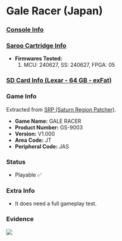 # Gale Racer (Japan)

### [Console Info](../../../../../Info/Consoles/VA13/README.md)

### [Saroo Cartridge Info](../../../../../Info/Cartridges/RetroGameParadiseStore/1.32F/README.md)

- <b>Firmwares Tested:</b>
  1. MCU: 240627, SS: 240627, FPGA: 05

### [SD Card Info (Lexar - 64 GB - exFat)](../../../../../Info/SdCards/Lexar/64GB/exfat/README.md)

### Game Info

Extracted from [SRP (Saturn Region Patcher)](https://segaxtreme.net/resources/saturn-region-patcher.81/download).

- <b>Game Name:</b> GALE RACER
- <b>Product Number:</b> GS-9003
- <b>Version:</b> V1.000
- <b>Area Code:</b> JT
- <b>Peripheral Code:</b> JAS

### Status

- Playable :white_check_mark:

### Extra Info

- It does need a full gameplay test.

### Evidence

[![](https://img.youtube.com/vi/RKhL_RHSf34/0.jpg)](https://www.youtube.com/watch?v=RKhL_RHSf34)
